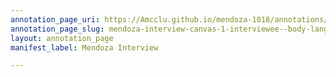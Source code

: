 ```yaml
---
annotation_page_uri: https://Amcclu.github.io/mendoza-1018/annotations/mendoza-interview-canvas-1-interviewee--body-language--relating-firsthand-experiences.json
annotation_page_slug: mendoza-interview-canvas-1-interviewee--body-language--relating-firsthand-experiences
layout: annotation_page
manifest_label: Mendoza Interview

---
```

